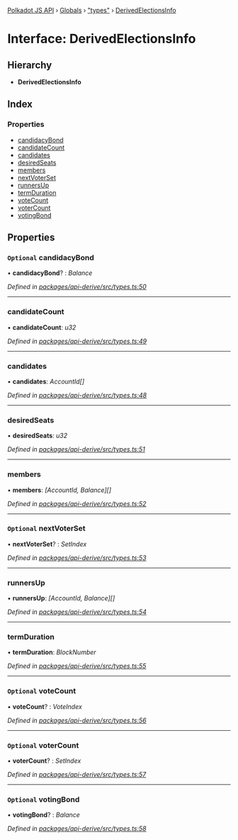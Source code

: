 [Polkadot JS API](../README.md) › [Globals](../globals.md) › ["types"](../modules/_types_.md) › [DerivedElectionsInfo](_types_.derivedelectionsinfo.md)

# Interface: DerivedElectionsInfo

## Hierarchy

* **DerivedElectionsInfo**

## Index

### Properties

* [candidacyBond](_types_.derivedelectionsinfo.md#optional-candidacybond)
* [candidateCount](_types_.derivedelectionsinfo.md#candidatecount)
* [candidates](_types_.derivedelectionsinfo.md#candidates)
* [desiredSeats](_types_.derivedelectionsinfo.md#desiredseats)
* [members](_types_.derivedelectionsinfo.md#members)
* [nextVoterSet](_types_.derivedelectionsinfo.md#optional-nextvoterset)
* [runnersUp](_types_.derivedelectionsinfo.md#runnersup)
* [termDuration](_types_.derivedelectionsinfo.md#termduration)
* [voteCount](_types_.derivedelectionsinfo.md#optional-votecount)
* [voterCount](_types_.derivedelectionsinfo.md#optional-votercount)
* [votingBond](_types_.derivedelectionsinfo.md#optional-votingbond)

## Properties

### `Optional` candidacyBond

• **candidacyBond**? : *Balance*

*Defined in [packages/api-derive/src/types.ts:50](https://github.com/polkadot-js/api/blob/906732bcdc/packages/api-derive/src/types.ts#L50)*

___

###  candidateCount

• **candidateCount**: *u32*

*Defined in [packages/api-derive/src/types.ts:49](https://github.com/polkadot-js/api/blob/906732bcdc/packages/api-derive/src/types.ts#L49)*

___

###  candidates

• **candidates**: *AccountId[]*

*Defined in [packages/api-derive/src/types.ts:48](https://github.com/polkadot-js/api/blob/906732bcdc/packages/api-derive/src/types.ts#L48)*

___

###  desiredSeats

• **desiredSeats**: *u32*

*Defined in [packages/api-derive/src/types.ts:51](https://github.com/polkadot-js/api/blob/906732bcdc/packages/api-derive/src/types.ts#L51)*

___

###  members

• **members**: *[AccountId, Balance][]*

*Defined in [packages/api-derive/src/types.ts:52](https://github.com/polkadot-js/api/blob/906732bcdc/packages/api-derive/src/types.ts#L52)*

___

### `Optional` nextVoterSet

• **nextVoterSet**? : *SetIndex*

*Defined in [packages/api-derive/src/types.ts:53](https://github.com/polkadot-js/api/blob/906732bcdc/packages/api-derive/src/types.ts#L53)*

___

###  runnersUp

• **runnersUp**: *[AccountId, Balance][]*

*Defined in [packages/api-derive/src/types.ts:54](https://github.com/polkadot-js/api/blob/906732bcdc/packages/api-derive/src/types.ts#L54)*

___

###  termDuration

• **termDuration**: *BlockNumber*

*Defined in [packages/api-derive/src/types.ts:55](https://github.com/polkadot-js/api/blob/906732bcdc/packages/api-derive/src/types.ts#L55)*

___

### `Optional` voteCount

• **voteCount**? : *VoteIndex*

*Defined in [packages/api-derive/src/types.ts:56](https://github.com/polkadot-js/api/blob/906732bcdc/packages/api-derive/src/types.ts#L56)*

___

### `Optional` voterCount

• **voterCount**? : *SetIndex*

*Defined in [packages/api-derive/src/types.ts:57](https://github.com/polkadot-js/api/blob/906732bcdc/packages/api-derive/src/types.ts#L57)*

___

### `Optional` votingBond

• **votingBond**? : *Balance*

*Defined in [packages/api-derive/src/types.ts:58](https://github.com/polkadot-js/api/blob/906732bcdc/packages/api-derive/src/types.ts#L58)*
